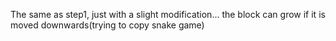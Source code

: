 The same as step1, just with a slight modification... the block can grow if it is moved downwards(trying to copy snake game)

